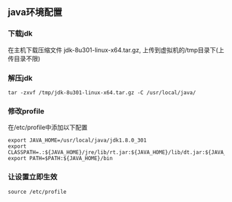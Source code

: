 <!--
 * @author: ares
 * @date: 2022-01-13 15:53:33
 * @lastEditTime: 2022-01-14 08:54:25
 * @lastEditors: ares
 * @description: 
 * 
-->
## java环境配置

### 下载jdk

在主机下载压缩文件 jdk-8u301-linux-x64.tar.gz, 上传到虚拟机的/tmp目录下(上传目录不限)

### 解压jdk

```shell
tar -zxvf /tmp/jdk-8u301-linux-x64.tar.gz -C /usr/local/java/
```

### 修改profile

在/etc/profile中添加以下配置

```
export JAVA_HOME=/usr/local/java/jdk1.8.0_301
export CLASSPATH=.:${JAVA_HOME}/jre/lib/rt.jar:${JAVA_HOME}/lib/dt.jar:${JAVA_HOME}/lib/tools.jar
export PATH=$PATH:${JAVA_HOME}/bin
```

### 让设置立即生效

```shell
source /etc/profile 
```
